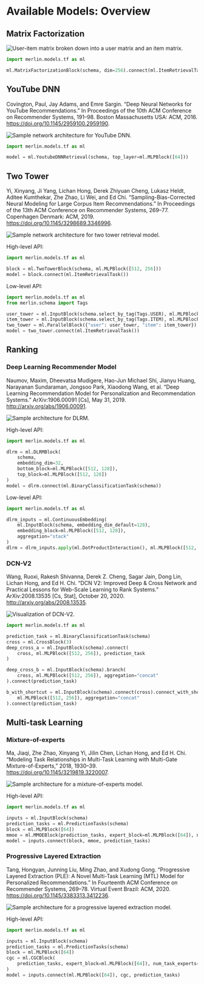 # Available Models: Overview

## Matrix Factorization

![User-item matrix broken down into a user matrix and an item matrix.](../img/mf.png)

```python
import merlin.models.tf as ml

ml.MatrixFactorizationBlock(schema, dim=256).connect(ml.ItemRetrievalTask())
```

## YouTube DNN

Covington, Paul, Jay Adams, and Emre Sargin. “Deep Neural Networks for YouTube Recommendations.” In Proceedings of the 10th ACM Conference on Recommender Systems, 191–98. Boston Massachusetts USA: ACM, 2016. <https://doi.org/10.1145/2959100.2959190>.

![Sample network architecture for YouTube DNN.](../img/youtube-dnn.png)

```python
import merlin.models.tf as ml

model = ml.YoutubeDNNRetrieval(schema, top_layer=ml.MLPBlock([64]))
```

## Two Tower

Yi, Xinyang, Ji Yang, Lichan Hong, Derek Zhiyuan Cheng, Lukasz Heldt, Aditee Kumthekar, Zhe Zhao, Li Wei, and Ed Chi.
“Sampling-Bias-Corrected Neural Modeling for Large Corpus Item Recommendations.” In Proceedings of the 13th ACM
Conference on Recommender Systems, 269–77. Copenhagen Denmark: ACM, 2019. <https://doi.org/10.1145/3298689.3346996>.

![Sample network architecture for two tower retrieval model.](../img/two-tower.png)

High-level API:

```python
import merlin.models.tf as ml

block = ml.TwoTowerBlock(schema, ml.MLPBlock([512, 256]))
model = block.connect(ml.ItemRetrievalTask())
```

Low-level API:

```python
import merlin.models.tf as ml
from merlin.schema import Tags

user_tower = ml.InputBlock(schema.select_by_tag(Tags.USER), ml.MLPBlock([512, 256]))
item_tower = ml.InputBlock(schema.select_by_tag(Tags.ITEM), ml.MLPBlock([512, 256]))
two_tower = ml.ParallelBlock({"user": user_tower, "item": item_tower})
model = two_tower.connect(ml.ItemRetrievalTask())
```

## Ranking

### Deep Learning Recommender Model

Naumov, Maxim, Dheevatsa Mudigere, Hao-Jun Michael Shi, Jianyu Huang, Narayanan Sundaraman, Jongsoo Park, Xiaodong Wang,
et al. “Deep Learning Recommendation Model for Personalization and Recommendation Systems.” ArXiv:1906.00091 [Cs], May 31, 2019. <http://arxiv.org/abs/1906.00091>.

![Sample architecture for DLRM.](../img/dlrm.png)

High-level API:

```python
import merlin.models.tf as ml

dlrm = ml.DLRMBlock(
    schema,
    embedding_dim=32,
    bottom_block=ml.MLPBlock([512, 128]),
    top_block=ml.MLPBlock([512, 128])
)
model = dlrm.connect(ml.BinaryClassificationTask(schema))
```

Low-level API:

```python
import merlin.models.tf as ml

dlrm_inputs = ml.ContinuousEmbedding(
    ml.InputBlock(schema, embedding_dim_default=128),
    embedding_block=ml.MLPBlock([512, 128]),
    aggregation="stack"
)
dlrm = dlrm_inputs.apply(ml.DotProductInteraction(), ml.MLPBlock([512, 128]))
```

### DCN-V2

Wang, Ruoxi, Rakesh Shivanna, Derek Z. Cheng, Sagar Jain, Dong Lin, Lichan Hong, and Ed H. Chi. “DCN V2: Improved Deep &
Cross Network and Practical Lessons for Web-Scale Learning to Rank Systems.” ArXiv:2008.13535 [Cs, Stat], October 20, 2020. <http://arxiv.org/abs/2008.13535>.

![Visualization of DCN-V2.](../img/dcn-v2.png)

```python
import merlin.models.tf as ml

prediction_task = ml.BinaryClassificationTask(schema)
cross = ml.CrossBlock(3)
deep_cross_a = ml.InputBlock(schema).connect(
    cross, ml.MLPBlock([512, 256]), prediction_task
)

deep_cross_b = ml.InputBlock(schema).branch(
    cross, ml.MLPBlock([512, 256]), aggregation="concat"
).connect(prediction_task)

b_with_shortcut = ml.InputBlock(schema).connect(cross).connect_with_shortcut(
    ml.MLPBlock([512, 256]), aggregation="concat"
).connect(prediction_task)
```

## Multi-task Learning

### Mixture-of-experts
Ma, Jiaqi, Zhe Zhao, Xinyang Yi, Jilin Chen, Lichan Hong, and Ed H. Chi. “Modeling Task Relationships in Multi-Task Learning with Multi-Gate Mixture-of-Experts,” 2018, 1930–39. <https://doi.org/10.1145/3219819.3220007>.

![Sample architecture for a mixture-of-experts model.](../img/mmoe.png)

High-level API:

```python
import merlin.models.tf as ml

inputs = ml.InputBlock(schema)
prediction_tasks = ml.PredictionTasks(schema)
block = ml.MLPBlock([64])
mmoe = ml.MMOEBlock(prediction_tasks, expert_block=ml.MLPBlock([64]), num_experts=4)
model = inputs.connect(block, mmoe, prediction_tasks)
```

### Progressive Layered Extraction

Tang, Hongyan, Junning Liu, Ming Zhao, and Xudong Gong. “Progressive Layered Extraction (PLE): A Novel Multi-Task Learning (MTL) Model for Personalized Recommendations.” In Fourteenth ACM Conference on Recommender Systems, 269–78. Virtual Event Brazil: ACM, 2020. <https://doi.org/10.1145/3383313.3412236>.

![Sample architecture for a progressive layered extraction model.](../img/ple.png)

High-level API:

```python
import merlin.models.tf as ml

inputs = ml.InputBlock(schema)
prediction_tasks = ml.PredictionTasks(schema)
block = ml.MLPBlock([64])
cgc = ml.CGCBlock(
    prediction_tasks, expert_block=ml.MLPBlock([64]), num_task_experts=2, num_shared_experts=2
)
model = inputs.connect(ml.MLPBlock([64]), cgc, prediction_tasks)
```
